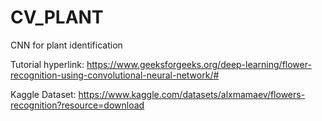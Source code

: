 # CV_PLANT
CNN for plant identification

Tutorial hyperlink: https://www.geeksforgeeks.org/deep-learning/flower-recognition-using-convolutional-neural-network/#

Kaggle Dataset: https://www.kaggle.com/datasets/alxmamaev/flowers-recognition?resource=download